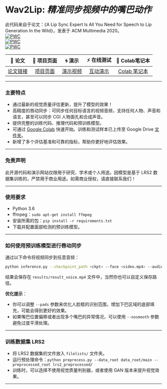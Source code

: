 # **Wav2Lip**: *精准同步视频中的嘴巴动作*  

此代码来自于论文：《A Lip Sync Expert Is All You Need for Speech to Lip Generation In the Wild》，发表于 ACM Multimedia 2020。  
[![PWC](https://img.shields.io/endpoint.svg?url=https://paperswithcode.com/badge/a-lip-sync-expert-is-all-you-need-for-speech/lip-sync-on-lrs2)](https://paperswithcode.com/sota/lip-sync-on-lrs2?p=a-lip-sync-expert-is-all-you-need-for-speech)  
[![PWC](https://img.shields.io/endpoint.svg?url=https://paperswithcode.com/badge/a-lip-sync-expert-is-all-you-need-for-speech/lip-sync-on-lrs3)](https://paperswithcode.com/sota/lip-sync-on-lrs3?p=a-lip-sync-expert-is-all-you-need-for-speech)  
[![PWC](https://img.shields.io/endpoint.svg?url=https://paperswithcode.com/badge/a-lip-sync-expert-is-all-you-need-for-speech/lip-sync-on-lrw)](https://paperswithcode.com/sota/lip-sync-on-lrw?p=a-lip-sync-expert-is-all-you-need-for-speech)

|📑 论文 |📰 项目页面 |🌀 演示 |⚡ 在线测试 |📔 Colab笔记本 |
|:-:|:-:|:-:|:-:|:-:|
[论文链接](http://arxiv.org/abs/2008.10010) | [项目页面](http://cvit.iiit.ac.in/research/projects/cvit-projects/a-lip-sync-expert-is-all-you-need-for-speech-to-lip-generation-in-the-wild/) | [演示视频](https://youtu.be/0fXaDCZNOJc) | [互动演示](https://synclabs.so/) | [Colab 笔记本](https://colab.research.google.com/drive/1tZpDWXz49W6wDcTprANRGLo2D_EbD5J8?usp=sharing)

---

### **主要特点**
- 通过最新的视觉质量评估更新，提升了模型的效果！
- 高精度的唇动同步：可同步任何目标语言的视频音频，支持任何人物、声音和语言，甚至可以同步 CGI 人物面孔和合成声音。
- 提供完整的训练代码、推理代码和预训练模型。
- 可通过 [Google Colab](https://colab.research.google.com/drive/1tZpDWXz49W6wDcTprANRGLo2D_EbD5J8?usp=sharing) 快速开始。训练和测试样本已上传至 Google Drive [文件夹](https://drive.google.com/drive/folders/1I-0dNLfFOSFwrfqjNa-SXuwaURHE5K4k?usp=sharing)。
- 新增了多个评估基准和可靠的指标，帮助你更好地评估效果。

---

### **免责声明**
此开源代码和演示网站仅限用于研究、学术或个人用途。因模型是基于 LRS2 数据集训练的，严禁用于商业用途。如需商业授权，请直接联系我们！

---

### **使用要求**
- Python 3.6
- ffmpeg：`sudo apt-get install ffmpeg`
- 安装所需的包：`pip install -r requirements.txt`
- 下载并配置面部检测的预训练模型。

---

### **如何使用预训练模型进行唇动同步**
通过以下命令将视频同步到任意音频：
```bash
python inference.py --checkpoint_path <ckpt> --face <video.mp4> --audio <音频文件>
```
结果会保存在 `results/result_voice.mp4` 文件中，当然你也可以自定义保存路径。

**优化提示**：
- 你可以调整 `--pads` 参数来优化人脸框的识别范围，增加下巴区域的底部填充，可能会得到更好的效果。
- 如果嘴巴位置偏移或者出现多个嘴巴的异常情况，可以使用 `--nosmooth` 参数避免过度平滑处理。

---

### **训练数据集 LRS2**
- 将 LRS2 数据集的文件放入 `filelists/` 文件夹。
- 运行预处理命令：`python preprocess.py --data_root data_root/main --preprocessed_root lrs2_preprocessed/`
- 训练时，可以选择不使用视觉质量判别器，或者使用 GAN 版本来提升视觉效果。

---